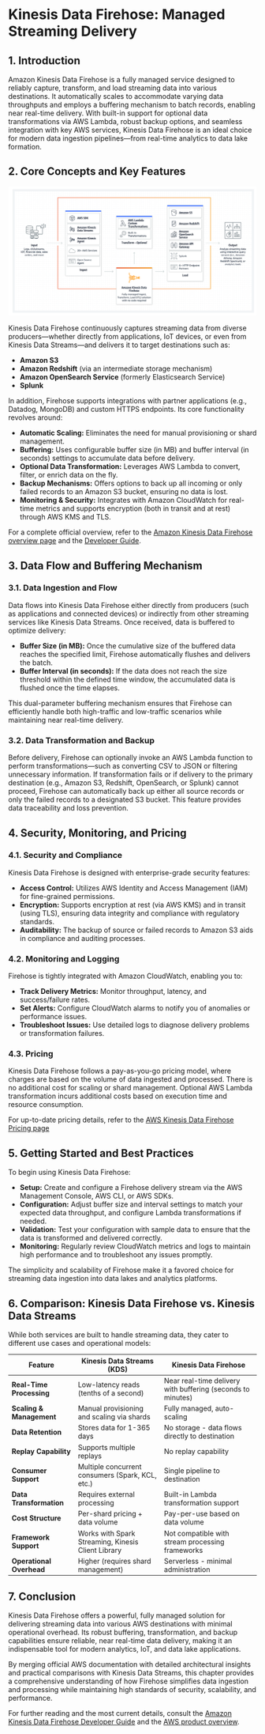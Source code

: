 # Kinesis Data Firehose: Managed Streaming Delivery

## 1. Introduction

Amazon Kinesis Data Firehose is a fully managed service designed to reliably capture, transform, and load streaming data into various destinations. It automatically scales to accommodate varying data throughputs and employs a buffering mechanism to batch records, enabling near real-time delivery. With built-in support for optional data transformations via AWS Lambda, robust backup options, and seamless integration with key AWS services, Kinesis Data Firehose is an ideal choice for modern data ingestion pipelines—from real-time analytics to data lake formation.
## 2. Core Concepts and Key Features

![kinesis-data-firehose](./_assets/kinesis-data-firehose.png)

Kinesis Data Firehose continuously captures streaming data from diverse producers—whether directly from applications, IoT devices, or even from Kinesis Data Streams—and delivers it to target destinations such as:

- **Amazon S3**
- **Amazon Redshift** (via an intermediate storage mechanism)
- **Amazon OpenSearch Service** (formerly Elasticsearch Service)
- **Splunk**

In addition, Firehose supports integrations with partner applications (e.g., Datadog, MongoDB) and custom HTTPS endpoints. Its core functionality revolves around:

- **Automatic Scaling:** Eliminates the need for manual provisioning or shard management.
- **Buffering:** Uses configurable buffer size (in MB) and buffer interval (in seconds) settings to accumulate data before delivery.
- **Optional Data Transformation:** Leverages AWS Lambda to convert, filter, or enrich data on the fly.
- **Backup Mechanisms:** Offers options to back up all incoming or only failed records to an Amazon S3 bucket, ensuring no data is lost.
- **Monitoring & Security:** Integrates with Amazon CloudWatch for real-time metrics and supports encryption (both in transit and at rest) through AWS KMS and TLS.

For a complete official overview, refer to the [Amazon Kinesis Data Firehose overview page](https://aws.amazon.com/kinesis/data-firehose/) and the [Developer Guide](https://docs.aws.amazon.com/firehose/latest/dev/what-is-this-service.html).

## 3. Data Flow and Buffering Mechanism

### 3.1. Data Ingestion and Flow

Data flows into Kinesis Data Firehose either directly from producers (such as applications and connected devices) or indirectly from other streaming services like Kinesis Data Streams. Once received, data is buffered to optimize delivery:

- **Buffer Size (in MB):** Once the cumulative size of the buffered data reaches the specified limit, Firehose automatically flushes and delivers the batch.
- **Buffer Interval (in seconds):** If the data does not reach the size threshold within the defined time window, the accumulated data is flushed once the time elapses.

This dual-parameter buffering mechanism ensures that Firehose can efficiently handle both high-traffic and low-traffic scenarios while maintaining near real-time delivery.

### 3.2. Data Transformation and Backup

Before delivery, Firehose can optionally invoke an AWS Lambda function to perform transformations—such as converting CSV to JSON or filtering unnecessary information. If transformation fails or if delivery to the primary destination (e.g., Amazon S3, Redshift, OpenSearch, or Splunk) cannot proceed, Firehose can automatically back up either all source records or only the failed records to a designated S3 bucket. This feature provides data traceability and loss prevention.

## 4. Security, Monitoring, and Pricing

### 4.1. Security and Compliance

Kinesis Data Firehose is designed with enterprise-grade security features:

- **Access Control:** Utilizes AWS Identity and Access Management (IAM) for fine-grained permissions.
- **Encryption:** Supports encryption at rest (via AWS KMS) and in transit (using TLS), ensuring data integrity and compliance with regulatory standards.
- **Auditability:** The backup of source or failed records to Amazon S3 aids in compliance and auditing processes.

### 4.2. Monitoring and Logging

Firehose is tightly integrated with Amazon CloudWatch, enabling you to:

- **Track Delivery Metrics:** Monitor throughput, latency, and success/failure rates.
- **Set Alerts:** Configure CloudWatch alarms to notify you of anomalies or performance issues.
- **Troubleshoot Issues:** Use detailed logs to diagnose delivery problems or transformation failures.

### 4.3. Pricing

Kinesis Data Firehose follows a pay-as-you-go pricing model, where charges are based on the volume of data ingested and processed. There is no additional cost for scaling or shard management. Optional AWS Lambda transformation incurs additional costs based on execution time and resource consumption.

For up-to-date pricing details, refer to the [AWS Kinesis Data Firehose Pricing page](https://aws.amazon.com/kinesis/data-firehose/pricing/) 

## 5. Getting Started and Best Practices

To begin using Kinesis Data Firehose:

- **Setup:** Create and configure a Firehose delivery stream via the AWS Management Console, AWS CLI, or AWS SDKs.
- **Configuration:** Adjust buffer size and interval settings to match your expected data throughput, and configure Lambda transformations if needed.
- **Validation:** Test your configuration with sample data to ensure that the data is transformed and delivered correctly.
- **Monitoring:** Regularly review CloudWatch metrics and logs to maintain high performance and to troubleshoot any issues promptly.

The simplicity and scalability of Firehose make it a favored choice for streaming data ingestion into data lakes and analytics platforms.
## 6. Comparison: Kinesis Data Firehose vs. Kinesis Data Streams

While both services are built to handle streaming data, they cater to different use cases and operational models:

| Feature                  | Kinesis Data Streams (KDS)                         | Kinesis Data Firehose                                       |
| ------------------------ | -------------------------------------------------- | ----------------------------------------------------------- |
| **Real-Time Processing** | Low-latency reads (tenths of a second)             | Near real-time delivery with buffering (seconds to minutes) |
| **Scaling & Management** | Manual provisioning and scaling via shards         | Fully managed, auto-scaling                                 |
| **Data Retention**       | Stores data for 1-365 days                         | No storage - data flows directly to destination             |
| **Replay Capability**    | Supports multiple replays                          | No replay capability                                        |
| **Consumer Support**     | Multiple concurrent consumers (Spark, KCL, etc.)   | Single pipeline to destination                              |
| **Data Transformation**  | Requires external processing                       | Built-in Lambda transformation support                      |
| **Cost Structure**       | Per-shard pricing + data volume                    | Pay-per-use based on data volume                            |
| **Framework Support**    | Works with Spark Streaming, Kinesis Client Library | Not compatible with stream processing frameworks            |
| **Operational Overhead** | Higher (requires shard management)                 | Serverless - minimal administration                         |

## 7. Conclusion

Kinesis Data Firehose offers a powerful, fully managed solution for delivering streaming data into various AWS destinations with minimal operational overhead. Its robust buffering, transformation, and backup capabilities ensure reliable, near real-time data delivery, making it an indispensable tool for modern analytics, IoT, and data lake applications.

By merging official AWS documentation with detailed architectural insights and practical comparisons with Kinesis Data Streams, this chapter provides a comprehensive understanding of how Firehose simplifies data ingestion and processing while maintaining high standards of security, scalability, and performance.

For further reading and the most current details, consult the [Amazon Kinesis Data Firehose Developer Guide](https://docs.aws.amazon.com/firehose/latest/dev/what-is-this-service.html)  and the [AWS product overview](https://aws.amazon.com/kinesis/data-firehose/).